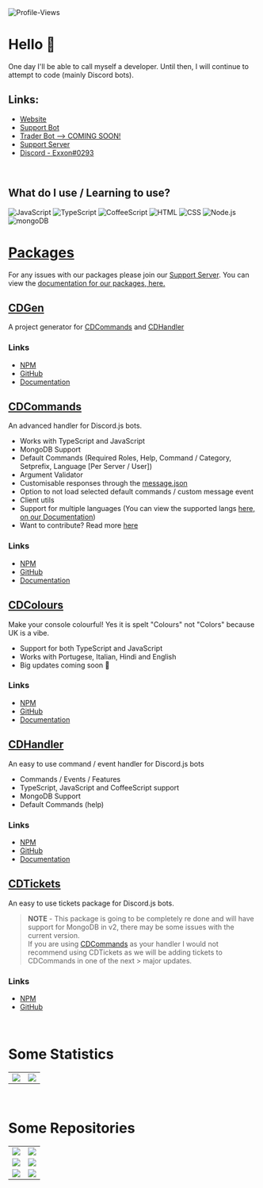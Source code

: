 <img alt="Profile-Views" src="https://komarev.com/ghpvc/?username=exxonnnnnn&color=00dcff" />

# Hello 👋

One day I'll be able to call myself a developer. Until then, I will continue to attempt to code (mainly Discord bots).

## Links:

- [Website](https://creativedevelopments.org)
- [Support Bot](https://discord.com/oauth2/authorize?client_id=792590833467654166&permissions=2118118527&redirect_uri=https%3A%2F%2Fcreativedevelopments.org&response_type=code&scope=bot%20identify%20applications.commands)
- [Trader Bot --> COMING SOON!](https://www.youtube.com/watch?v=dQw4w9WgXcQ)
- [Support Server](https://discord.gg/jUNbV5u)
- [Discord - Exxon#0293](https://creativedevelopments.org)

<br>

## What do I use / Learning to use?

<img alt="JavaScript" src="https://img.shields.io/badge/-JavaScript-edb200?style=for-the-badge&logo=javascript&logoColor=white" />
<img alt="TypeScript" src="https://img.shields.io/badge/-TypeScript-008FFF?style=for-the-badge&logo=typescript&logoColor=white" />
<img alt="CoffeeScript" src="https://img.shields.io/badge/-CoffeeScript-524B31?style=for-the-badge&logo=coffeescript&logoColor=white" />
<img alt="HTML" src="https://img.shields.io/badge/-HTML-E34F26?style=for-the-badge&logo=html5&logoColor=white" />
<img alt="CSS" src="https://img.shields.io/badge/-CSS-9B18BB?style=for-the-badge&logo=css3&logoColor=white" />
<img alt="Node.js" src="https://img.shields.io/badge/-Node.js-43853d?style=for-the-badge&logo=Node.js&logoColor=white" />
<img alt="mongoDB" src="https://img.shields.io/badge/-mongoDB-4fb23f?style=for-the-badge&logo=mongodb&logoColor=white" />

<br>

# [Packages](https://docs.creativedevelopments.org/home)

For any issues with our packages please join our [Support Server](https://discord.gg/jUNbV5u). You can view the [documentation for our packages, here.](https://docs.creativedevelopments.org/home)

## [CDGen](https://npmjs.com/package/cdgen)

A project generator for [CDCommands](https://docs.creativedevelopments.org/cdcommands) and [CDHandler](https://docs.creativedevelopments.org/cdhandler)

### Links

- [NPM](https://npmjs.com/package/cdgen)
- [GitHub](https://github.com/CreativeDevelopments/CDGen)
- [Documentation](https://docs.creativedevelopments.org/cdgen)

## [CDCommands](https://npmjs.com/package/cdcommands)

An advanced handler for Discord.js bots.

- Works with TypeScript and JavaScript
- MongoDB Support
- Default Commands (Required Roles, Help, Command / Category, Setprefix, Language [Per Server / User])
- Argument Validator
- Customisable responses through the [message.json](https://github.com/CreativeDevelopments/CDCommands/blob/main/src/Base/message.json)
- Option to not load selected default commands / custom message event
- Client utils
- Support for multiple languages (You can view the supported langs [here, on our Documentation](https://docs.creativedevelopments.org/cdcommands/development/supported-languages))
- Want to contribute? Read more [here](https://docs.creativedevelopments.org/cdcommands/development/contribute)

### Links

- [NPM](https://npmjs.com/package/cdcommands)
- [GitHub](https://github.com/CreativeDevelopments/CDCommands)
- [Documentation](https://docs.creativedevelopments.org/cdcommands)

## [CDColours](https://npmjs.com/package/cdcolours)

Make your console colourful! Yes it is spelt "Colours" not "Colors" because UK is a vibe.

- Support for both TypeScript and JavaScript
- Works with Portugese, Italian, Hindi and English
- Big updates coming soon 👀

### Links

- [NPM](https://npmjs.com/package/cdcolours)
- [GitHub](https://github.com/CreativeDevelopments/CDColours)
- [Documentation](https://docs.creativedevelopments.org/cdcolours)

## [CDHandler](https://npmjs.com/package/cdhandler)

An easy to use command / event handler for Discord.js bots

- Commands / Events / Features
- TypeScript, JavaScript and CoffeeScript support
- MongoDB Support
- Default Commands (help)

### Links

- [NPM](https://npmjs.com/package/cdhandler)
- [GitHub](https://github.con/CreativeDevelopments/CDHandler)
- [Documentation](https://docs.creativedevelopments.org/cdhandler)

## [CDTickets](https://npmjs.com/package/cdtickets)

An easy to use tickets package for Discord.js bots.

> **NOTE** - This package is going to be completely re done and will have support for MongoDB in v2, there may be some issues with the current version.  
> If you are using [CDCommands](https://npmjs.com/cdcommands) as your handler I would not recommend using CDTickets as we will be adding tickets to CDCommands in one of the next > major updates.

### Links

- [NPM](https://npmjs.com/package/cdtickets)
- [GitHub](https://github.com/CreativeDevelopments/CDTickets)

<br>

# Some Statistics

<table>
    <tr>
        <td>
            <a href="https://discord.gg/jUNbV5u">
                <img src="https://github-readme-stats.vercel.app/api?username=exxonnnnnn&count_private=true&show_icons=true&theme=algolia">
            </a>
        </td>
        <td>
            <a href="https://discord.gg/jUNbV5u">
                <img src="https://github-readme-stats.vercel.app/api/top-langs/?username=exxonnnnnn&layout=compact&theme=algolia">
            </a>
        </td>
    </tr>
</table>

<br>

# Some Repositories

<table>
    <tr>
        <td>
            <a href="https://docs.creativedevelopments.org/cdcommands">
                <img src="https://github-readme-stats.vercel.app/api/pin/?username=creativedevelopments&repo=cdcommands&theme=algolia">
            </a>
        </td>
        <td>
            <a href="https://docs.creativedevelopments.org/cdgen">
                <img src="https://github-readme-stats.vercel.app/api/pin/?username=creativedevelopments&repo=cdgen&theme=algolia">
            </a>
        </td>
    </tr>
        <tr>
        <td>
            <a href="https://docs.creativedevelopments.org/cdcolours">
                <img src="https://github-readme-stats.vercel.app/api/pin/?username=creativedevelopments&repo=cdcolours&theme=algolia">
            </a>
        </td>
        <td>
            <a href="https://docs.creativedevelopments.org/cdhandler">
                <img src="https://github-readme-stats.vercel.app/api/pin/?username=creativedevelopments&repo=cdhandler&theme=algolia">
            </a>
        </td>
    </tr>
        </tr>
        <tr>
        <td>
            <a href="https://docs.creativedevelopments.org/home">
                <img src="https://github-readme-stats.vercel.app/api/pin/?username=creativedevelopments&repo=examples&theme=algolia">
            </a>
        </td>
        <td>
            <a href="https://discord.gg/jUNbV5u">
                <img src="https://github-readme-stats.vercel.app/api/pin/?username=exxonnnnnn&repo=notes&theme=algolia">
            </a>
        </td>
    </tr>
</table>
